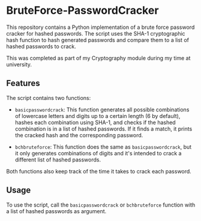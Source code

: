 # BruteForce-PasswordCracker

This repository contains a Python implementation of a brute force password cracker for hashed passwords. The script uses the SHA-1 cryptographic hash function to hash generated passwords and compare them to a list of hashed passwords to crack.

This was completed as part of my Cryptography module during my time at university.

## Features

The script contains two functions:

- `basicpasswordcrack`: This function generates all possible combinations of lowercase letters and digits up to a certain length (6 by default), hashes each combination using SHA-1, and checks if the hashed combination is in a list of hashed passwords. If it finds a match, it prints the cracked hash and the corresponding password.

- `bchbruteforce`: This function does the same as `basicpasswordcrack`, but it only generates combinations of digits and it's intended to crack a different list of hashed passwords.

Both functions also keep track of the time it takes to crack each password.

## Usage

To use the script, call the `basicpasswordcrack` or `bchbruteforce` function with a list of hashed passwords as argument.


